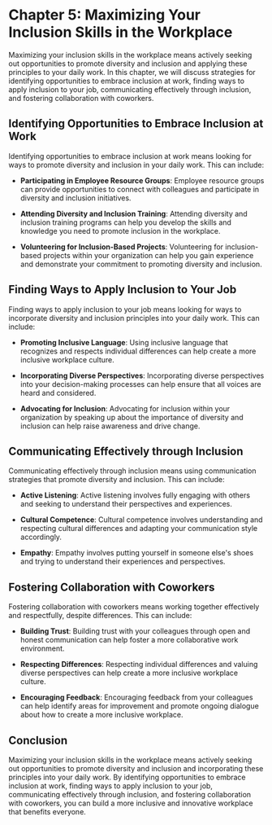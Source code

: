 Chapter 5: Maximizing Your Inclusion Skills in the Workplace
============================================================

Maximizing your inclusion skills in the workplace means actively seeking out opportunities to promote diversity and inclusion and applying these principles to your daily work. In this chapter, we will discuss strategies for identifying opportunities to embrace inclusion at work, finding ways to apply inclusion to your job, communicating effectively through inclusion, and fostering collaboration with coworkers.

Identifying Opportunities to Embrace Inclusion at Work
------------------------------------------------------

Identifying opportunities to embrace inclusion at work means looking for ways to promote diversity and inclusion in your daily work. This can include:

* **Participating in Employee Resource Groups**: Employee resource groups can provide opportunities to connect with colleagues and participate in diversity and inclusion initiatives.

* **Attending Diversity and Inclusion Training**: Attending diversity and inclusion training programs can help you develop the skills and knowledge you need to promote inclusion in the workplace.

* **Volunteering for Inclusion-Based Projects**: Volunteering for inclusion-based projects within your organization can help you gain experience and demonstrate your commitment to promoting diversity and inclusion.

Finding Ways to Apply Inclusion to Your Job
-------------------------------------------

Finding ways to apply inclusion to your job means looking for ways to incorporate diversity and inclusion principles into your daily work. This can include:

* **Promoting Inclusive Language**: Using inclusive language that recognizes and respects individual differences can help create a more inclusive workplace culture.

* **Incorporating Diverse Perspectives**: Incorporating diverse perspectives into your decision-making processes can help ensure that all voices are heard and considered.

* **Advocating for Inclusion**: Advocating for inclusion within your organization by speaking up about the importance of diversity and inclusion can help raise awareness and drive change.

Communicating Effectively through Inclusion
-------------------------------------------

Communicating effectively through inclusion means using communication strategies that promote diversity and inclusion. This can include:

* **Active Listening**: Active listening involves fully engaging with others and seeking to understand their perspectives and experiences.

* **Cultural Competence**: Cultural competence involves understanding and respecting cultural differences and adapting your communication style accordingly.

* **Empathy**: Empathy involves putting yourself in someone else's shoes and trying to understand their experiences and perspectives.

Fostering Collaboration with Coworkers
--------------------------------------

Fostering collaboration with coworkers means working together effectively and respectfully, despite differences. This can include:

* **Building Trust**: Building trust with your colleagues through open and honest communication can help foster a more collaborative work environment.

* **Respecting Differences**: Respecting individual differences and valuing diverse perspectives can help create a more inclusive workplace culture.

* **Encouraging Feedback**: Encouraging feedback from your colleagues can help identify areas for improvement and promote ongoing dialogue about how to create a more inclusive workplace.

Conclusion
----------

Maximizing your inclusion skills in the workplace means actively seeking out opportunities to promote diversity and inclusion and incorporating these principles into your daily work. By identifying opportunities to embrace inclusion at work, finding ways to apply inclusion to your job, communicating effectively through inclusion, and fostering collaboration with coworkers, you can build a more inclusive and innovative workplace that benefits everyone.
